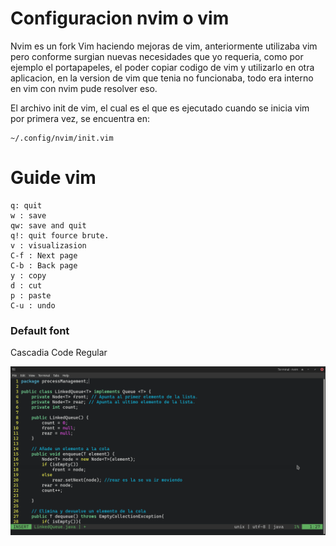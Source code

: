 # Configuracion nvim o vim
Nvim es un fork Vim haciendo mejoras de vim, anteriormente utilizaba vim pero conforme surgian nuevas necesidades 
que yo requeria, como por ejemplo el portapapeles, el poder copiar codigo de vim y utilizarlo en otra aplicacion,
en la version de vim que tenia no funcionaba, todo era interno en vim con nvim pude resolver eso.

El archivo init de vim, el cual es el que es ejecutado cuando se inicia vim por primera vez, se encuentra en:
~~~
~/.config/nvim/init.vim
~~~

# Guide vim
~~~
q: quit
w : save
qw: save and quit
q!: quit fource brute.
v : visualizasion
C-f : Next page
C-b : Back page
y : copy
d : cut
p : paste
C-u : undo
~~~
### Default font
Cascadia Code Regular

![Linked java](./img/Linked.png)

